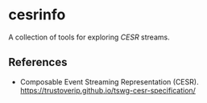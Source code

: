 # cesrinfo

A collection of tools for exploring _CESR_ streams.

## References

- Composable Event Streaming Representation (CESR). https://trustoverip.github.io/tswg-cesr-specification/
